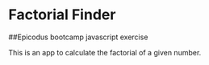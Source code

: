 Factorial Finder
============
##Epicodus bootcamp javascript exercise

This is an app to calculate the factorial of a given number. 
